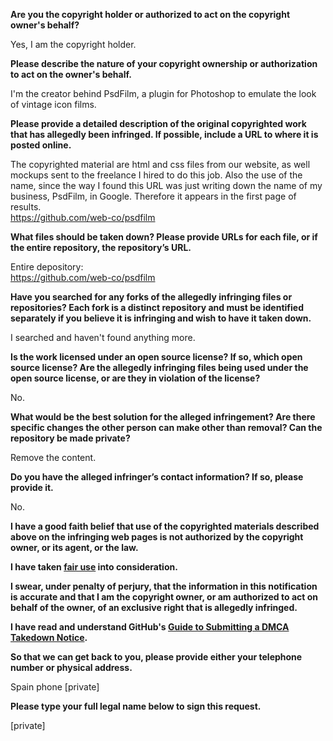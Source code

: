**Are you the copyright holder or authorized to act on the copyright owner's behalf?**

Yes, I am the copyright holder.

**Please describe the nature of your copyright ownership or authorization to act on the owner's behalf.**

I'm the creator behind PsdFilm, a plugin for Photoshop to emulate the look of vintage icon films.

**Please provide a detailed description of the original copyrighted work that has allegedly been infringed. If possible, include a URL to where it is posted online.**

The copyrighted material are html and css files from our website, as well mockups sent to the freelance I hired to do this job. Also the use of the name, since the way I found this URL was just writing down the name of my business, PsdFilm, in Google. Therefore it appears in the first page of results.  
https://github.com/web-co/psdfilm

**What files should be taken down? Please provide URLs for each file, or if the entire repository, the repository’s URL.**

Entire depository:  
https://github.com/web-co/psdfilm

**Have you searched for any forks of the allegedly infringing files or repositories? Each fork is a distinct repository and must be identified separately if you believe it is infringing and wish to have it taken down.**

I searched and haven't found anything more.

**Is the work licensed under an open source license? If so, which open source license? Are the allegedly infringing files being used under the open source license, or are they in violation of the license?**

No.

**What would be the best solution for the alleged infringement? Are there specific changes the other person can make other than removal? Can the repository be made private?**

Remove the content.

**Do you have the alleged infringer’s contact information? If so, please provide it.**

No.

**I have a good faith belief that use of the copyrighted materials described above on the infringing web pages is not authorized by the copyright owner, or its agent, or the law.**

**I have taken <a href="https://www.lumendatabase.org/topics/22">fair use</a> into consideration.**

**I swear, under penalty of perjury, that the information in this notification is accurate and that I am the copyright owner, or am authorized to act on behalf of the owner, of an exclusive right that is allegedly infringed.**

**I have read and understand GitHub's <a href="https://help.github.com/articles/guide-to-submitting-a-dmca-takedown-notice/">Guide to Submitting a DMCA Takedown Notice</a>.**

**So that we can get back to you, please provide either your telephone number or physical address.**

Spain phone [private]

**Please type your full legal name below to sign this request.**

[private]
